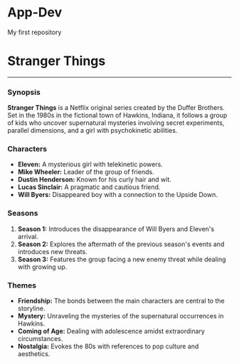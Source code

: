 # App-Dev
My first repository

# **Stranger Things**

---

### **Synopsis**

**Stranger Things** is a Netflix original series created by the Duffer Brothers. Set in the 1980s in the fictional town of Hawkins, Indiana, it follows a group of kids who uncover supernatural mysteries involving secret experiments, parallel dimensions, and a girl with psychokinetic abilities. 

### **Characters**

- **Eleven:** A mysterious girl with telekinetic powers.
- **Mike Wheeler:** Leader of the group of friends.
- **Dustin Henderson:** Known for his curly hair and wit.
- **Lucas Sinclair:** A pragmatic and cautious friend.
- **Will Byers:** Disappeared boy with a connection to the Upside Down.

### **Seasons**

1. **Season 1:** Introduces the disappearance of Will Byers and Eleven's arrival.
2. **Season 2:** Explores the aftermath of the previous season's events and introduces new threats.
3. **Season 3:** Features the group facing a new enemy threat while dealing with growing up.

### **Themes**

- **Friendship:** The bonds between the main characters are central to the storyline.
- **Mystery:** Unraveling the mysteries of the supernatural occurrences in Hawkins.
- **Coming of Age:** Dealing with adolescence amidst extraordinary circumstances.
- **Nostalgia:** Evokes the 80s with references to pop culture and aesthetics.
